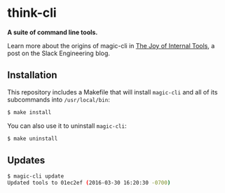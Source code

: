 # think-cli
**A suite of command line tools.**


Learn more about the origins of magic-cli in [The Joy of Internal Tools](https://medium.com/@SlackEng/4a1bb5fe905b), a post on the Slack Engineering blog.

## Installation
This repository includes a Makefile that will install `magic-cli` and all of its subcommands into `/usr/local/bin`:

````bash
$ make install
````

You can also use it to uninstall `magic-cli`:

````bash
$ make uninstall
````

## Updates

```bash
$ magic-cli update
Updated tools to 01ec2ef (2016-03-30 16:20:30 -0700)
```
